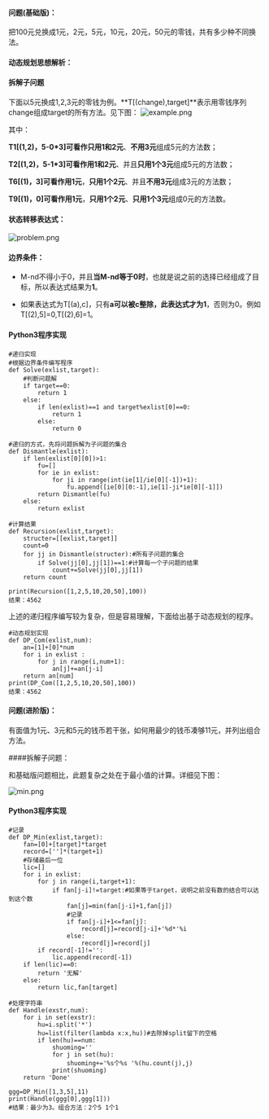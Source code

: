 #### 问题(基础版)：
把100元兑换成1元，2元，5元，10元，20元，50元的零钱，共有多少种不同换法。
#### 动态规划思想解析：
#### 拆解子问题
下面以5元换成1,2,3元的零钱为例。**T[(change),target]**表示用零钱序列change组成target的所有方法。见下图：
![example.png](http://upload-images.jianshu.io/upload_images/4734220-24afb25a0cdc28b6.png?imageMogr2/auto-orient/strip%7CimageView2/2/w/1240)

其中：

**T1[(1,2)，5-0\*3]**可看作**只用1和2元**、**不用3元**组成5元的方法数；

**T2[(1,2)，5-1\*3]**可看作**用1和2元**、并且**只用1个3元**组成5元的方法数；

**T6[(1)，3]**可看作**用1元**，**只用1个2元**、并且**不用3元**组成3元的方法数；

**T9[(1)，0]**可看作**用1元**，**只用1个2元**、**只用1个3元**组成0元的方法数。

#### 状态转移表达式：
![problem.png](http://upload-images.jianshu.io/upload_images/4734220-bb05af6049f50c53.png?imageMogr2/auto-orient/strip%7CimageView2/2/w/1240)

#### 边界条件：

+ M-nd不得小于0，并且**当M-nd等于0时**，也就是说之前的选择已经组成了目标，所以表达式结果为**1**。

+ 如果表达式为T[(a),c]，只有**a可以被c整除，此表达式才为1**，否则为0。例如T[(2),5]=0,T[(2),6]=1。

#### Python3程序实现

```
#递归实现
#根据边界条件编写程序
def Solve(exlist,target):
    #判断问题解
    if target==0:
        return 1
    else:
        if len(exlist)==1 and target%exlist[0]==0:
            return 1
        else:
            return 0

#递归的方式，先将问题拆解为子问题的集合 
def Dismantle(exlist):
    if len(exlist[0][0])>1:
        fu=[]
        for ie in exlist:
            for ji in range(int(ie[1]/ie[0][-1])+1):
                fu.append([ie[0][0:-1],ie[1]-ji*ie[0][-1]])
        return Dismantle(fu)
    else:
        return exlist

#计算结果
def Recursion(exlist,target):
    structer=[[exlist,target]]
    count=0
    for jj in Dismantle(structer):#所有子问题的集合
        if Solve(jj[0],jj[1])==1:#计算每一个子问题的结果
            count+=Solve(jj[0],jj[1])
    return count

print(Recursion([1,2,5,10,20,50],100))
结果：4562
```

上述的递归程序编写较为复杂，但是容易理解，下面给出基于动态规划的程序。

```
#动态规划实现
def DP_Com(exlist,num):
    an=[1]+[0]*num
    for i in exlist :
        for j in range(i,num+1):
            an[j]+=an[j-i]
    return an[num]
print(DP_Com([1,2,5,10,20,50],100))
结果：4562
```

#### 问题(进阶版)：

有面值为1元、3元和5元的钱币若干张，如何用最少的钱币凑够11元，并列出组合方法。

####拆解子问题：

和基础版问题相比，此题复杂之处在于最小值的计算。详细见下图：

![min.png](http://upload-images.jianshu.io/upload_images/4734220-223c5062e56a99cc.png?imageMogr2/auto-orient/strip%7CimageView2/2/w/1240)

#### Python3程序实现
```
#记录
def DP_Min(exlist,target):
    fan=[0]+[target]*target
    record=['']*(target+1)
    #存储最后一位
    lic=[]
    for i in exlist:
        for j in range(i,target+1):
            if fan[j-i]!=target:#如果等于target，说明之前没有数的结合可以达到这个数
                fan[j]=min(fan[j-i]+1,fan[j])
                #记录
                if fan[j-i]+1<=fan[j]:
                    record[j]=record[j-i]+'%d*'%i
                else:
                    record[j]=record[j]
        if record[-1]!='':
            lic.append(record[-1])
    if len(lic)==0:
        return '无解'
    else:
        return lic,fan[target]

#处理字符串
def Handle(exstr,num):
    for i in set(exstr):
        hu=i.split('*')
        hu=list(filter(lambda x:x,hu))#去除掉split留下的空格
        if len(hu)==num:
            shuoming=''
            for j in set(hu):
                shuoming+='%s个%s '%(hu.count(j),j)
            print(shuoming)
    return 'Done'

ggg=DP_Min([1,3,5],11)
print(Handle(ggg[0],ggg[1]))
#结果：最少为3。组合方法：2个5 1个1 
```
